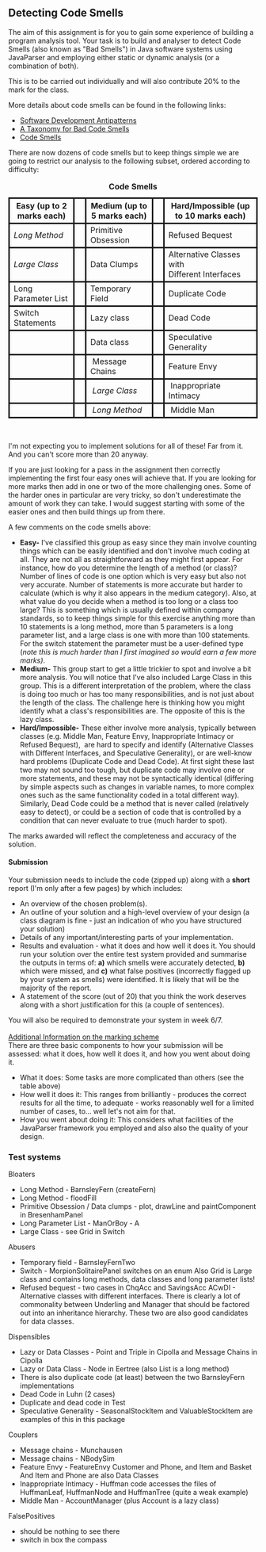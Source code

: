 ## Detecting Code Smells
<div id="region-main" class="col-sm-9 col-sm-push-3 col-lg-10 col-lg-push-2">
            
<p>The aim of this assignment is for you to gain some experience of building
 a program analysis tool. Your task is to build and analyser to detect Code Smells (also known as "Bad Smells") in Java software systems using JavaParser and employing either static or dynamic analysis&nbsp;(or a combination of both). </p><p>This is to be carried out individually and will also contribute 20% to the mark
 for the class.</p><p></p><p>More details about code smells can be found in the following links:</p><ul><li><a href="https://sourcemaking.com/antipatterns/software-development-antipatterns" target="_blank">Software Development Antipatterns</a></li><li><a href="http://mikamantyla.eu/BadCodeSmellsTaxonomy.html" target="_blank">A Taxonomy for Bad Code Smells</a></li><li><a href="https://blog.codinghorror.com/code-smells/" target="_blank">Code Smells</a></li></ul><p>There are now dozens of code smells but to keep things simple we are going to restrict our analysis to the following subset, ordered according to difficulty:</p><table>
<caption style="caption-side: top;"><b>Code Smells</b></caption>
<thead>
<tr>
<th scope="col" style="border-width: 3px; border-style: solid;">Easy (up to 2 marks each)<br></th>
<th scope="col" style="border-width: 3px; border-style: solid;">&nbsp;</th><th scope="col" style="border-width: 3px; border-style: solid;">Medium (up to 5 marks each)<br></th>
<th scope="col" style="border-width: 3px; border-style: solid;">&nbsp;</th><th scope="col" style="border-width: 3px; border-style: solid;">Hard/Impossible (up to 10 marks each)<br></th>
</tr>
</thead>
<tbody>
<tr>
<td style="border-width: 3px; border-style: solid;"><i>Long Method</i></td>
<td style="border-width: 3px; border-style: solid;">&nbsp;</td><td style="border-width: 3px; border-style: solid;">Primitive Obsession</td>
<td style="border-width: 3px; border-style: solid;">&nbsp;</td><td style="border-width: 3px; border-style: solid;">Refused Bequest</td>
</tr>
<tr>
<td style="border-width: 3px; border-style: solid;"><i>Large Class</i></td>
<td style="border-width: 3px; border-style: solid;">&nbsp;</td><td style="border-width: 3px; border-style: solid;">Data Clumps</td>
<td style="border-width: 3px; border-style: solid;">&nbsp;</td><td style="border-width: 3px; border-style: solid;">Alternative 
		Classes with <br>Different Interfaces</td>
</tr>
<tr>
<td style="border-width: 3px; border-style: solid;">Long Parameter List</td>
<td style="border-width: 3px; border-style: solid;">&nbsp;</td><td style="border-width: 3px; border-style: solid;">Temporary Field</td>
<td style="border-width: 3px; border-style: solid;">&nbsp;</td><td style="border-width: 3px; border-style: solid;">Duplicate Code</td>
</tr>
<tr>
<td style="border-width: 3px; border-style: solid;">Switch Statements <br></td>
<td style="border-width: 3px; border-style: solid;">&nbsp;</td><td style="border-width: 3px; border-style: solid;">Lazy class</td>
<td style="border-width: 3px; border-style: solid;">&nbsp;</td><td style="border-width: 3px; border-style: solid;">Dead Code</td>
</tr>
<tr>
<td style="border-width: 3px; border-style: solid;"></td>
<td style="border-width: 3px; border-style: solid;">&nbsp;</td><td style="border-width: 3px; border-style: solid;">Data class</td>
<td style="border-width: 3px; border-style: solid;">&nbsp;</td><td style="border-width: 3px; border-style: solid;">Speculative Generality<br></td>
</tr><tr>
<td style="border-width: 3px; border-style: solid;">&nbsp;</td>
<td style="border-width: 3px; border-style: solid;">&nbsp;</td><td style="border-width: 3px; border-style: solid;">&nbsp;Message Chains</td>
<td style="border-width: 3px; border-style: solid;">&nbsp;</td><td style="border-width: 3px; border-style: solid;">Feature Envy<br></td>
</tr><tr>
<td style="border-width: 3px; border-style: solid;">&nbsp;</td>
<td style="border-width: 3px; border-style: solid;">&nbsp;</td><td style="border-width: 3px; border-style: solid;"><i>&nbsp;Large Class</i></td>
<td style="border-width: 3px; border-style: solid;">&nbsp;</td><td style="border-width: 3px; border-style: solid;">&nbsp;Inappropriate Intimacy</td>
</tr><tr>
<td style="border-width: 3px; border-style: solid;">&nbsp;</td>
<td style="border-width: 3px; border-style: solid;">&nbsp;</td><td style="border-width: 3px; border-style: solid;"><i>&nbsp;Long Method</i><br></td>
<td style="border-width: 3px; border-style: solid;">&nbsp;</td><td style="border-width: 3px; border-style: solid;">&nbsp;Middle 
		Man<br></td>
</tr>
</tbody>
</table><p><br></p><p>I'm not expecting you to implement solutions for all of these! Far from it. And you can't score more than 20 anyway. <br></p><p>If you are just looking for a pass in the assignment then correctly implementing the first four easy ones will achieve that. If you are looking for more marks then add in one or two of the more challenging ones. Some of the harder ones in particular are very tricky, so don't underestimate the amount of work they can take. I would suggest starting with some of the easier ones and then build things up from there.</p><p>A few comments on the code smells above:</p><ul><li><b>Easy</b><b>-</b> I've classified this group as easy since they main involve counting things which can be easily identified and don't involve much coding at all. They are not all as straightforward as they might first appear. For instance, how do you determine the length of a method (or class)? Number of lines of code is one option which is very easy but also not very accurate. Number of statements is more accurate but harder to calculate (which is why it also appears in the medium category). Also, at what value do you decide when a method is too long or a class too large? This is something which is usually defined within company standards, so to keep things simple for this exercise anything more than 10 statements is a long method, more than 5 parameters is a long parameter list, and a large class is one with more than 100 statements. For the switch statement the parameter must be a user-defined type (<i>note this is much harder than I first imagined so would earn a few more marks)</i>.</li><li><b>Medium-</b> This group start to get a little trickier to spot and involve a bit more analysis. You will notice that I've also included Large Class in this group. This is a different interpretation of the problem, where the class is doing too much or has too many responsibilities, and is not just about the length of the class. The challenge here is thinking how you might identify what a class's responsibilities are. The opposite of this is the lazy class. <br></li><li><b>Hard/Impossible-</b> These either involve more analysis, typically between classes (e.g. Middle Man, Feature Envy, Inappropriate Intimacy or Refused Bequest),&nbsp; are hard to specify and identify (Alternative 
		Classes with Different Interfaces, and Speculative Generality), or are well-know hard problems (Duplicate Code and Dead Code). At first sight these last two may not sound too tough, but duplicate code may involve one or more statements, and these may not be syntactically identical (differing by simple aspects such as changes in variable names, to more complex ones such as the same functionality coded in a total different way). Similarly, Dead Code could be a method that is never called (relatively easy to detect), or could be a section of code that is controlled by a condition that can never evaluate to true (much harder to spot).</li></ul><p>The marks awarded will reflect the completeness and accuracy of the solution.<br></p><h4>Submission<br></h4><p>Your submission needs to include the code (zipped up) along with a <b>short</b> report (I'm only after a few pages) by which includes:</p>
<ul>

<li>An overview of the chosen problem(s).</li>
<li>An outline of your solution and a high-level overview of your 
design (a class diagram is fine - just an indication of who you have structured your solution)<br></li><li>Details of any important/interesting parts of your implementation.</li>
<li>Results and evaluation - what it does and how well it does it. You should run your solution over the entire test system provided and summarise the outputs in terms of: <b>a)</b> which smells were accurately detected, <b>b)</b> which were missed, and <b>c)</b> what false positives (incorrectly flagged up by your system as smells) were identified. It is likely that will be the majority of the report.<br></li><li>A statement of the score (out of 20) that you think the work deserves along with a short justification for this (a couple of sentences).<br></li>
</ul><p>You
 will also be required to demonstrate your system in week 6/7.<br><br><span style="text-decoration: underline;">Additional Information on the marking scheme</span><br>There
 are three basic components to how your submission will be assessed: 
what it does, how well it does it, and how you went about doing it.</p>
<ul>
<li>What it does: Some tasks are more complicated than others (see the table above)<br></li>
<li>How well it does it: This ranges from brilliantly - produces the 
correct results for all the time, to adequate - works 
reasonably well for a limited number of cases, to... well let's not aim for that. <br></li>
<li>How you went about doing it: This considers what facilities of the JavaParser framework
 you employed and also also the quality of your design.</li></ul><ul>
</ul>

</div></div><div class="modified"></div></div>        </div>


### Test systems

Bloaters
- Long Method - BarnsleyFern (createFern)
- Long Method - floodFill
- Primitive Obsession / Data clumps - plot, drawLine and paintComponent in BresenhamPanel
- Long Parameter List - ManOrBoy - A
- Large Class - see Grid in Switch

Abusers
- Temporary field - BarnsleyFernTwo
- Switch - MorpionSolitairePanel switches on an enum
Also Grid is Large class and contains long methods, data classes and long parameter lists!
- Refused bequest - two cases in ChqAcc and SavingsAcc
ACwDI - Alternative classes with different interfaces. There is clearly a lot of commonality between Underling and Manager that should be factored out into an inheritance hierarchy. These two are also good candidates for data classes.

Dispensibles
- Lazy or Data Classes - Point and Triple in Cipolla and Message Chains in Cipolla
- Lazy or Data Class - Node in Eertree (also List is a long method)
- There is also duplicate code (at least) between the two BarnsleyFern implementations
- Dead Code in Luhn (2 cases)
- Duplicate and dead code in Test
- Speculative Generality - SeasonalStockItem and ValuableStockItem are examples of this in this package

Couplers
 - Message chains - Munchausen
 - Message chains - NBodySim
 - Feature Envy - FeatureEnvy Customer and Phone, and Item and Basket
   And Item and Phone are also Data Classes
 - Inappropriate Intimacy - Huffman code accesses the files of HuffmanLeaf, HuffmanNode and HuffmanTree (quite a weak example)
- Middle Man - AccountManager (plus Account is a lazy class)

FalsePositives
 - should be nothing to see there
 - switch in box the compass





